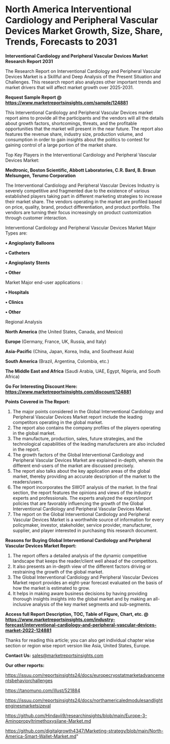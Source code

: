 # North America Interventional Cardiology and Peripheral Vascular Devices Market Growth, Size, Share, Trends, Forecasts to 2031

<strong>Interventional Cardiology and Peripheral Vascular Devices Market Research Report 2031</strong>

The Research Report on Interventional Cardiology and Peripheral Vascular Devices Market is a Skillful and Deep Analysis of the Present Situation and Challenges. This research report also analyzes other important trends and market drivers that will affect market growth over 2025-2031.

<strong>Request Sample Report @ <a href=https://www.marketreportsinsights.com/sample/124881>https://www.marketreportsinsights.com/sample/124881</a></strong>

This Interventional Cardiology and Peripheral Vascular Devices market report aims to provide all the participants and the vendors will all the details about growth factors, shortcomings, threats, and the profitable opportunities that the market will present in the near future. The report also features the revenue share, industry size, production volume, and consumption in order to gain insights about the politics to contest for gaining control of a large portion of the market share.

Top Key Players in the Interventional Cardiology and Peripheral Vascular Devices Market:

<strong>Medtronic, Boston Scientific, Abbott Laboratories, C.R. Bard, B. Braun Melsungen, Terumo Corporation</strong>

The Interventional Cardiology and Peripheral Vascular Devices Industry is severely competitive and fragmented due to the existence of various established players taking part in different marketing strategies to increase their market share. The vendors operating in the market are profiled based on price, quality, brand, product differentiation, and product portfolio. The vendors are turning their focus increasingly on product customization through customer interaction.

Interventional Cardiology and Peripheral Vascular Devices Market Major Types are:

<strong>• Angioplasty Balloons

• Catheters

• Angioplasty Stents

• Other</strong>

Market Major end-user applications :

<strong>• Hospitals

• Clinics

• Other</strong>

Regional Analysis

</u><strong><b>North America</b></strong> (the United States, Canada, and Mexico)

<strong><b>Europe </b></strong>(Germany, France, UK, Russia, and Italy)

<strong><b>Asia-Pacific</b></strong> (China, Japan, Korea, India, and Southeast Asia)

<strong><b>South America</b></strong> (Brazil, Argentina, Colombia, etc.)

<strong><b>The Middle East and Africa</b></strong> (Saudi Arabia, UAE, Egypt, Nigeria, and South Africa)

<strong>Go For Interesting Discount Here: <a href=https://www.marketreportsinsights.com/discount/124881>https://www.marketreportsinsights.com/discount/124881</a></strong>

<strong>Points Covered in The Report:</strong>
<ol>
  <li>The major points considered in the Global Interventional Cardiology and Peripheral Vascular Devices Market report include the leading competitors operating in the global market.</li>
  <li>The report also contains the company profiles of the players operating in the global market.</li>
  <li>The manufacture, production, sales, future strategies, and the technological capabilities of the leading manufacturers are also included in the report.</li>
  <li>The growth factors of the Global Interventional Cardiology and Peripheral Vascular Devices Market are explained in-depth, wherein the different end-users of the market are discussed precisely.</li>
  <li>The report also talks about the key application areas of the global market, thereby providing an accurate description of the market to the readers/users.</li>
  <li>The report incorporates the SWOT analysis of the market. In the final section, the report features the opinions and views of the industry experts and professionals. The experts analyzed the export/import policies that are favorably influencing the growth of the Global Interventional Cardiology and Peripheral Vascular Devices Market.</li>
  <li>The report on the Global Interventional Cardiology and Peripheral Vascular Devices Market is a worthwhile source of information for every policymaker, investor, stakeholder, service provider, manufacturer, supplier, and player interested in purchasing this research document.</li>
</ol>
<strong>Reasons for Buying Global Interventional Cardiology and Peripheral Vascular Devices Market Report:</strong>

<ol>
  <li>The report offers a detailed analysis of the dynamic competitive landscape that keeps the reader/client well ahead of the competitors.</li>
  <li>It also presents an in-depth view of the different factors driving or restraining the growth of the global market.</li>
  <li>The Global Interventional Cardiology and Peripheral Vascular Devices Market report provides an eight-year forecast evaluated on the basis of how the market is estimated to grow.</li>
  <li>It helps in making aware business decisions by having providing thorough insights insights into the global market and by making an all-inclusive analysis of the key market segments and sub-segments.</li>
</ol>
<strong>Access full Report Description, TOC, Table of Figure, Chart, etc. @ <a href=https://www.marketreportsinsights.com/industry-forecast/interventional-cardiology-and-peripheral-vascular-devices-market-2022-124881>https://www.marketreportsinsights.com/industry-forecast/interventional-cardiology-and-peripheral-vascular-devices-market-2022-124881</a></strong>


Thanks for reading this article; you can also get individual chapter wise section or region wise report version like Asia, United States, Europe.

<strong>Contact Us:</strong>
sales@marketreportsinsights.com

<strong>Our other reports:</strong>

<a href=https://issuu.com/reportsinsights24/docs/europecryostatmarketadvancementsbehaviorchallenges>https://issuu.com/reportsinsights24/docs/europecryostatmarketadvancementsbehaviorchallenges</a>

<a href=https://tanomuno.com/illust/521884>https://tanomuno.com/illust/521884</a>

<a href=https://issuu.com/reportsinsights24/docs/northamericaledmodulesandlightenginesmarketsizeval>https://issuu.com/reportsinsights24/docs/northamericaledmodulesandlightenginesmarketsizeval</a>

<a href=https://github.com/Hindavii9/researchinsights/blob/main/Europe-3-Aminopropyltrimethoxysilane-Market.md>https://github.com/Hindavii9/researchinsights/blob/main/Europe-3-Aminopropyltrimethoxysilane-Market.md</a>

<a href=https://github.com/digitalgrowth4347/Marketing-strategy/blob/main/North-America-Smart-Wallet-Market.md>https://github.com/digitalgrowth4347/Marketing-strategy/blob/main/North-America-Smart-Wallet-Market.md</a>"
